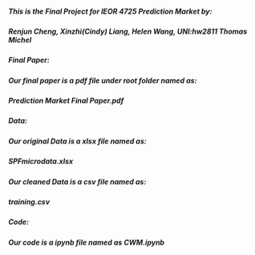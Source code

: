 ##### This is the Final Project for IEOR 4725 Prediction Market by:

##### Renjun Cheng, Xinzhi(Cindy) Liang, Helen Wang, UNI:hw2811 Thomas Michel

##### Final Paper:
##### Our final paper is a pdf file under root folder named as: 
##### Prediction Market Final Paper.pdf


##### Data:
##### Our original Data is  a xlsx file named as: 
##### SPFmicrodata.xlsx
##### Our cleaned Data is  a csv file named as: 
##### training.csv

##### Code: 
##### Our code is a ipynb file named as CWM.ipynb

